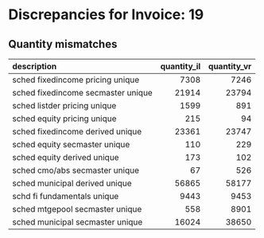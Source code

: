 # Discrepancies for Invoice: 19

## Quantity mismatches

| description                        |   quantity_il |   quantity_vr |
|:-----------------------------------|--------------:|--------------:|
| sched fixedincome pricing unique   |          7308 |          7246 |
| sched fixedincome secmaster unique |         21914 |         23794 |
| sched listder pricing unique       |          1599 |           891 |
| sched equity pricing unique        |           215 |            94 |
| sched fixedincome derived unique   |         23361 |         23747 |
| sched equity secmaster unique      |           110 |           229 |
| sched equity derived unique        |           173 |           102 |
| sched cmo/abs secmaster unique     |            67 |           526 |
| sched municipal derived unique     |         56865 |         58177 |
| schd fi fundamentals unique        |          9443 |          9453 |
| sched mtgepool secmaster unique    |           558 |          8901 |
| sched municipal secmaster unique   |         16024 |         38650 |
